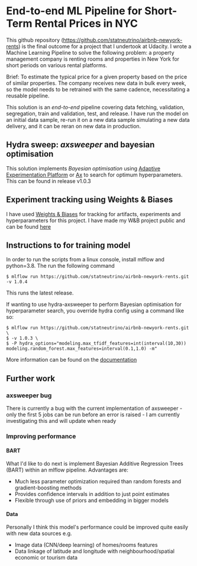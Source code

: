 # End-to-end ML Pipeline for Short-Term Rental Prices in NYC
This github repository (https://github.com/statneutrino/airbnb-newyork-rents) 
is the final outcome for a project that I undertook at Udacity. I wrote a 
Machine Learning Pipeline to solve the following problem: a property management company is renting
rooms and properties in New York for short periods on various rental platforms.

Brief:
To estimate the typical price for a given property based on the price of similar properties. 
The company receives new data in bulk every week, so the model
needs to be retrained with the same cadence, necessitating
a reusable pipeline.

This solution is an *end-to-end* pipeline covering data fetching, validation, segregation, train
and validation, test, and release. I have run the model on an initial
data sample, re-run it on a new data sample simulating a
new data delivery, and it can be reran on new data in production.

## Hydra sweep: _axsweeper_ and bayesian optimisation

This solution implements *Bayesian optimisation* using [Adaptive Experimentation Platform](https://ax.dev/) or
[Ax](https://ax.dev/) to search for optimum hyperparameters. This can be found in release v1.0.3

## Experiment tracking using Weights & Biases
I have used [Weights & Biases](https://wandb.ai/site) for tracking for artifacts, experiments and hyperparameters
for this project. I have made my W&B project public and can be found [here](https://wandb.ai/statneutrino/nyc_airbnb)


## Instructions to for training model
In order to run the scripts from a linux console, install mlflow and python=3.8. The run the following command

    $ mlflow run https://github.com/statneutrino/airbnb-newyork-rents.git -v 1.0.4

This runs the latest release.

If wanting to use hydra-axsweeper to perform Bayesian optimisation for hyperparameter search, you override
hydra config using a command like so:

    $ mlflow run https://github.com/statneutrino/airbnb-newyork-rents.git \
    $ -v 1.0.3 \
    $ -P hydra_options="modeling.max_tfidf_features=int(interval(10,30)) modeling.random_forest.max_features=interval(0.1,1.0) -m"

More information can be found on the [documentation](https://hydra.cc/docs/plugins/ax_sweeper/)

## Further work

### axsweeper bug
There is currently a bug with the current implementation of axsweeper - only the first 5 jobs can be run before
an error is raised - I am currently investigating this and will update when ready

### Improving performance

#### BART
What I'd like to do next is implement Bayesian Additive Regression Trees (BART) within an mlflow pipeline.
Advantages are:
- Much less parameter optimization required than random forests and gradient-boosting methods
- Provides confidence intervals in addition to just point estimates
- Flexible through use of priors and embedding in bigger models

#### Data
Personally I think this model's performance could be improved quite easily with new data sources e.g.
- Image data (CNN/deep learning) of homes/rooms features
- Data linkage of latitude and longitude with neighbourhood/spatial economic or tourism data


